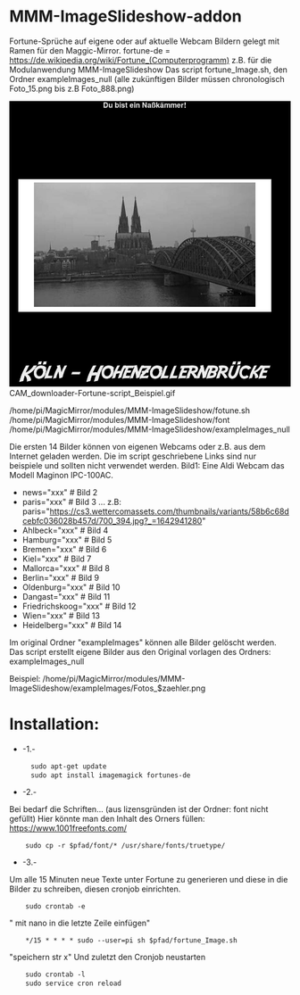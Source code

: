 # MMM-ImageSlideshow-addon
Fortune-Sprüche auf eigene oder auf aktuelle Webcam Bildern gelegt mit Ramen für den Maggic-Mirror.
fortune-de = https://de.wikipedia.org/wiki/Fortune_(Computerprogramm)
z.B. für die Modulanwendung MMM-ImageSlideshow
Das script fortune_Image.sh,
den Ordner exampleImages_null (alle zukünftigen Bilder müssen chronologisch Foto_15.png bis z.B Foto_888.png)

<img src="https://github.com/eyedat/MMM-ImageSlideshow-addon/blob/main/CAM_downloader-Fortune-script_Beispiel.gif?raw=true" alt="">CAM_downloader-Fortune-script_Beispiel.gif


/home/pi/MagicMirror/modules/MMM-ImageSlideshow/fotune.sh
/home/pi/MagicMirror/modules/MMM-ImageSlideshow/font
/home/pi/MagicMirror/modules/MMM-ImageSlideshow/exampleImages_null

Die ersten 14 Bilder können von eigenen Webcams oder z.B. aus dem Internet geladen werden.
Die im script geschriebene Links sind nur beispiele und sollten nicht verwendet werden.
Bild1: Eine Aldi Webcam das Modell Maginon IPC-100AC.
* news="xxx" # Bild 2
* paris="xxx" # Bild 3 ... z.B: paris="https://cs3.wettercomassets.com/thumbnails/variants/58b6c68dcebfc036028b457d/700_394.jpg?_=1642941280"
* Ahlbeck="xxx" # Bild 4
* Hamburg="xxx" # Bild 5
* Bremen="xxx" # Bild 6
* Kiel="xxx" # Bild 7
* Mallorca="xxx" # Bild 8
* Berlin="xxx" # Bild 9
* Oldenburg="xxx" # Bild 10
* Dangast="xxx" # Bild 11
* Friedrichskoog="xxx" # Bild 12
* Wien="xxx" # Bild 13
* Heidelberg="xxx" # Bild 14

Im original Ordner "exampleImages" können alle Bilder gelöscht werden.
Das script erstellt eigene Bilder aus den Original vorlagen des Ordners: exampleImages_null

Beispiel: /home/pi/MagicMirror/modules/MMM-ImageSlideshow/exampleImages/Fotos_$zaehler.png
#         Installation:

* -1.-

        sudo apt-get update
        sudo apt install imagemagick fortunes-de
        
* -2.-

Bei bedarf die Schriften... (aus lizensgründen ist der Ordner: font nicht gefüllt)
Hier könnte man den Inhalt des Orners füllen: 
                                                       https://www.1001freefonts.com/ 
                                                       
                                                   
                                                       
        sudo cp -r $pfad/font/* /usr/share/fonts/truetype/

* -3.-

Um alle 15 Minuten neue Texte unter Fortune zu generieren
und diese in die Bilder zu schreiben,
diesen cronjob einrichten.

        sudo crontab -e

" mit nano in die letzte Zeile einfügen" 

        */15 * * * * sudo --user=pi sh $pfad/fortune_Image.sh
         
"speichern str x"
Und zuletzt den Cronjob neustarten

        sudo crontab -l
        sudo service cron reload
